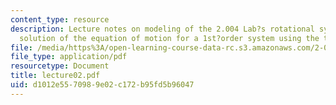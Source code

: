 ```yaml
---
content_type: resource
description: Lecture notes on modeling of the 2.004 Lab?s rotational system, and analytical
  solution of the equation of motion for a 1st?order system using the time domain.
file: /media/https%3A/open-learning-course-data-rc.s3.amazonaws.com/2-004-systems-modeling-and-control-ii-fall-2007/d1012e5570989e02c172b95fd5b96047_lecture02.pdf
file_type: application/pdf
resourcetype: Document
title: lecture02.pdf
uid: d1012e55-7098-9e02-c172-b95fd5b96047
---
```

